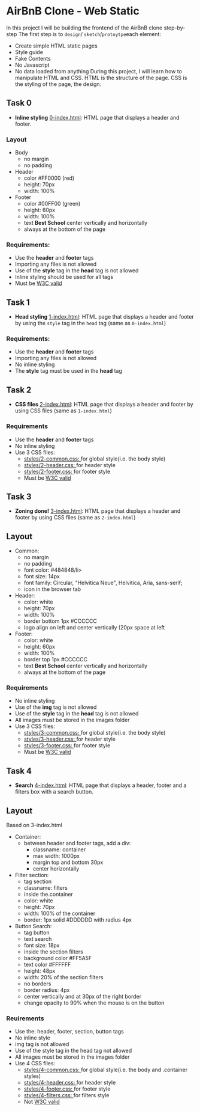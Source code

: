 # AirBnB Clone - Web Static
In this project I will be building the frontend of the AirBnB clone step-by-step
The first step is to `design`/ `sketch`/`protoytpe`each element:
- Create simple HTML static pages
- Style guide
- Fake Contents
- No Javascript
- No data loaded from anything
During this project, I will learn how to manipulate HTML and CSS. HTML is the structure of the page.
CSS is the styling of the page, the design.
## Task 0
* **Inline styling**
[0-index.html](./0-index/html): HTML page that displays a header and footer.
<h3>Layout</h3>
<ul>
	<li>Body
		<ul>
			<li>no margin</li>
			<li>no padding</li>
		</ul>
	</li>
<li>Header
	<ul>
		<li>color #FF0000 (red)</li>
		<li>height: 70px</li>
		<li>width: 100%</li>
	</ul>
</li>
<li>Footer
	<ul>
		<li>color #00FF00 (green)</li>
		<li>height: 60px</li>
		<li>width: 100%</li>
		<li>text <b>Best School</b> center vertically and horizontally</li>
		<li>always at the bottom of the page</li>
	</ul>
</li>
</ul>
<h3>Requirements:</h3>
<ul>
	<li>Use the <b>header</b> and <b>footer</b> tags</li>
	<li>Importing any files is not allowed</li>
	<li>Use of the <b>style</b> tag in the <b>head</b> tag is not allowed</li>
	<li>Inline styling should be used for all tags</li>
	<li>Must be <a href="https://github.com/holbertonschool/W3C-Validator">W3C valid</a></li>
</ul>

## Task 1
* **Head styling**
[1-index.html](./1-index.html): HTML page that displays a header and footer by using the `style` tag in the `head` tag (same as `0-index.html`)
<h3>Requirements:</h3>
<ul>
	<li>Use the <b>header</b> and <b>footer</b> tags</li>
	<li>Importing any files is not allowed</li>
	<li>No inline styling</li>
	<li>The <b>style</b> tag must be used in the <b>head</b> tag </li>
</ul>

## Task 2
* **CSS files**
[2-index.html](./2-index.html): HTML page that displays a header and footer by using CSS files (same as `1-index.html`)
<h3>Requirements</h3>
<ul>
	<li>Use the <b>header</b> and <b>footer</b> tags</li>
	<li>No inline styling</li>
	<li>Use 3 CSS files:	
		<ul>
			<li><a href="./styles/2-common.css">styles/2-common.css: </a>for global style(i.e. the body style)</li>
			<li><a href="./styles/2-header.css">styles/2-header.css: </a>for header style</li>
			<li><a href="./styles/2-footer.css">styles/2-footer.css: </a>for footer style</li>
			<li>Must be <a href="https://github.com/holbertonschool/W3C-Validator">W3C valid</a></li>
		</ul>
	</li>
</ul>

## Task 3
* **Zoning done!**
[3-index.html](./3-index.html): HTML page that displays a header and footer by using CSS files (same as `2-index.html`)
<h2>Layout</h2>
<ul>
	<li>Common:
		<ul>
			<li>no margin</li>
			<li>no padding</li>
			<li>font color: #484848/li>
			<li>font size: 14px</li>
			<li>font family: Circular, "Helvitica Neue", Helvitica, Aria, sans-serif;</li>
			<li>icon in the browser tab</li>
		</ul>
	</li>
	<li>Header:
		<ul>
			<li>color: white</li>
			<li>height: 70px</li>
			<li>width: 100%</li>
			<li>border bottom 1px #CCCCCC</li>
			<li>logo align on left and center vertically (20px space at left</li>
		</ul>
	</li>
	<li>Footer:
		<ul>	
			<li>color: white</li>
			<li>height: 60px</li>
			<li>width: 100%</li>
			<li>border top 1px #CCCCCC</li>
			<li>text <b>Best School</b> center vertically and horizontally</li>
			<li>always at the bottom of the page</li>
		</ul>
	</li>
</ul>
<h3>Requirements</h3>
<ul>
	<li>No inline styling</li>
	<li>Use of the <b>img</b> tag is not allowed</li>
	<li>Use of the <b>style</b> tag in the <b>head</b> tag is not allowed</li>
	<li>All images must be stored in the images folder</li>
	<li>Use 3 CSS files:	
		<ul>
			<li><a href="./styles/3-common.css">styles/3-common.css: </a>for global style(i.e. the body style)</li>
			<li><a href="./styles/3-header.css">styles/3-header.css: </a>for header style</li>
			<li><a href="./styles/3-footer.css">styles/3-footer.css: </a>for footer style</li>
			<li>Must be <a href="https://github.com/holbertonschool/W3C-Validator">W3C valid</a></li>
		</ul>
	</li>
</ul>

## Task 4
* **Search**
[4-index.html](./4-index.html): HTML page that displays a header, footer and a filters box with a search button.
<h2>Layout</h2>
<p>Based on 3-index.html</p>
<ul>
	<li>Container:
		<ul>
			<li>between header and footer tags, add a div: 
				<ul>
					<li>classname: container</li>
					<li>max width: 1000px</li>
					<li>margin top and bottom 30px</li>
					<li>center horizontally</li>
				</ul>
			</li>
		</ul>
	</li>
	<li> Filter section:
		<ul>
			<li>tag section</li>
			<li>classname: filters</li>
			<li>inside the.container</li>
			<li>color: white</li>
			<li>height: 70px</li>
			<li>width: 100% of the container</li>
			<li>border: 1px solid #DDDDDD with radius 4px</li>
		</ul>
	</li>
	<li> Button Search:
		<ul>	
			<li>tag button</li>
			<li>text search</li>
			<li>font size: 18px</li>
			<li>inside the section filters</li>
			<li>background color #FF5A5F</li>
			<li>text color #FFFFFF</li>
			<li>height: 48px</li>
			<li>width: 20% of the section filters</li>
			<li>no borders</li>
			<li>border radius: 4px</li>
			<li>center vertically and at 30px of the right border</li>
			<li>change opacity to 90% when the mouse is on the button</li>
		</ul>
	</li>
</ul>
<h3>Reuirements</h3>
<ul>
	<li>Use the: header, footer, section, button tags</li>
	<li>No inline style</li>
	<li>img tag is not allowed</li>
	<li>Use of the style tag in the head tag not allowed</li>
	<li>All images must be stored in the images folder</li>
	<li>Use 4 CSS files:
		<ul>
			<li><a href="./styles/4-common.css">styles/4-common.css: </a>for global style(i.e. the body and .container styles)</li>
			<li><a href="./styles/4-header.css">styles/4-header.css: </a>for header style</li>
			<li><a href="./styles/4-footer.css">styles/4-footer.css: </a>for footer style</li>
			<li><a href="./styles/4-filters.css">styles/4-filters.css: </a>for filters style</li>
			<li>Not <a href="https://github.com/holbertonschool/W3C-Validator">W3C valid</a></li>
</ul>
